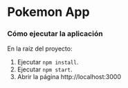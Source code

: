 # Pokemon App

### Cómo ejecutar la aplicación

En la raíz del proyecto:

1. Ejecutar `npm install`.
2. Ejecutar `npm start`.
3. Abrir la página http://localhost:3000
